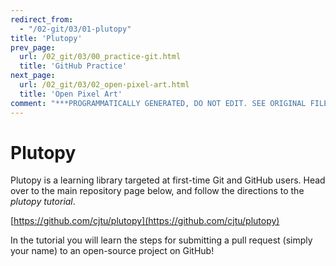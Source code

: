 ```yaml
---
redirect_from:
  - "/02-git/03/01-plutopy"
title: 'Plutopy'
prev_page:
  url: /02_git/03/00_practice-git.html
  title: 'GitHub Practice'
next_page:
  url: /02_git/03/02_open-pixel-art.html
  title: 'Open Pixel Art'
comment: "***PROGRAMMATICALLY GENERATED, DO NOT EDIT. SEE ORIGINAL FILES IN /content***"
---
```

# Plutopy

Plutopy is a learning library targeted at first-time Git and GitHub users. Head over to the main repository page below, and follow the directions to the *plutopy tutorial*.

[https://github.com/cjtu/plutopy](https://github.com/cjtu/plutopy)

In the tutorial you will learn the steps for submitting a pull request (simply your name) to an open-source project on GitHub!